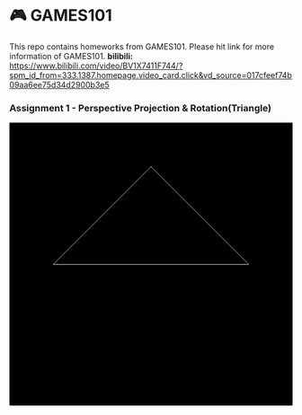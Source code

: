 # 🎮 GAMES101
This repo contains homeworks from GAMES101. Please hit link for more information of GAMES101.
**bilibili:** https://www.bilibili.com/video/BV1X7411F744/?spm_id_from=333.1387.homepage.video_card.click&vd_source=017cfeef74b09aa6ee75d34d2900b3e5

### Assignment 1 - Perspective Projection & Rotation(Triangle)

![assignment1](./output/projection_triangle.png "perspective projection - triangle")
